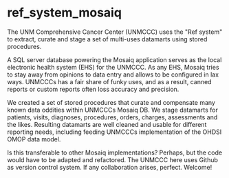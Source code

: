 # ref_system_mosaiq
The UNM Comprehensive Cancer Center (UNMCCC) uses the "Ref system" to extract, curate and stage a set of multi-uses datamarts using stored procedures.  

A SQL server database powering the Mosaiq application serves as the local electronic health system (EHS) for the UNMCCC. As any EHS, Mosaiq tries to 
stay away from opinions to data entry and allows to be configured in lax ways. UNMCCCs has a fair share of funky uses, and as a result, 
canned reports or custom reports often loss accuracy and precision.  

We created a set of stored procedures that curate and compensate many known data oddities within UNMCCCs Mosaiq DB.  We stage datamarts for 
patients, visits, diagnoses, procedures, orders, charges, assessments and the likes. Resulting datamarts are well cleaned and usable for different reporting needs,
including feeding UNMCCCs implementation of the OHDSI OMOP data model.  

Is this transferable to other Mosaiq implementations? Perhaps, but the code would have to be adapted and refactored.  The UNMCCC here uses 
Github as version control system. If any collaboration arises, perfect. Welcome!
